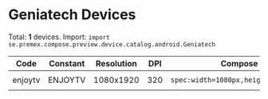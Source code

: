 # Geniatech Devices

Total: **1** devices. Import: `import se.premex.compose.preview.device.catalog.android.Geniatech`

| Code | Constant | Resolution | DPI | Compose Spec | Preview Usage |
|------|----------|------------|-----|-------------|---------------|
| enjoytv | ENJOYTV | 1080x1920 | 320 | `spec:width=1080px,height=1920px,dpi=320` | `@Preview(device = Geniatech.ENJOYTV)` |

<!-- Generated automatically. Do not edit manually. -->

